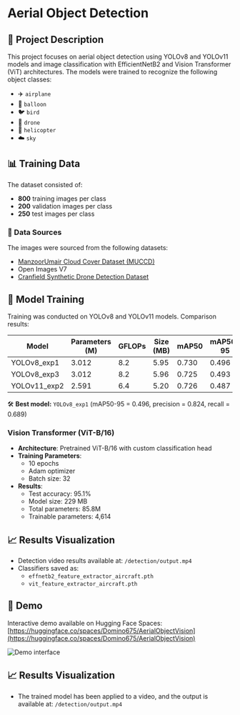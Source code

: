 # Aerial Object Detection

## 📌 Project Description
This project focuses on aerial object detection using YOLOv8 and YOLOv11 models and image classification with EfficientNetB2 and Vision Transformer (ViT) architectures. The models were trained to recognize the following object classes:
- ✈️ `airplane`
- 🎈 `balloon`
- 🐦 `bird`
- 🚁 `drone`
- 🚁 `helicopter`
- ☁️ `sky`

## 📊 Training Data
The dataset consisted of:
- **800** training images per class
- **200** validation images per class
- **250** test images per class

### 📂 Data Sources
The images were sourced from the following datasets:
- [ManzoorUmair Cloud Cover Dataset (MUCCD)](https://www.kaggle.com/datasets/umairatwork/manzoorumair-cloud-cover-dataset-muccd)
- Open Images V7
- [Cranfield Synthetic Drone Detection Dataset](https://huggingface.co/datasets/mazqtpopx/cranfield-synthetic-drone-detection)

## 🚀 Model Training
Training was conducted on YOLOv8 and YOLOv11 models. Comparison results:

| Model        | Parameters (M) | GFLOPs | Size (MB) | mAP50 | mAP50-95 | Precision | Recall |
|-------------|--------------|--------|-------------|--------|----------|-----------|--------|
| YOLOv8_exp1 | 3.012        | 8.2    | 5.95        | 0.730  | 0.496    | 0.824     | 0.689  |
| YOLOv8_exp3 | 3.012        | 8.2    | 5.96        | 0.725  | 0.493    | 0.822     | 0.690  |
| YOLOv11_exp2 | 2.591        | 6.4    | 5.20        | 0.726  | 0.487    | 0.801     | 0.686  |

🛠 **Best model:** `YOLOv8_exp1` (mAP50-95 = 0.496, precision = 0.824, recall = 0.689)

### Vision Transformer (ViT-B/16)
- **Architecture**: Pretrained ViT-B/16 with custom classification head
- **Training Parameters**:
  - 10 epochs
  - Adam optimizer
  - Batch size: 32
- **Results**:
  - Test accuracy: 95.1%
  - Model size: 229 MB
  - Total parameters: 85.8M
  - Trainable parameters: 4,614

## 📈 Results Visualization
- Detection video results available at: `/detection/output.mp4`
- Classifiers saved as:
  - `effnetb2_feature_extractor_aircraft.pth`
  - `vit_feature_extractor_aircraft.pth`

## 🚀 Demo
Interactive demo available on Hugging Face Spaces:  
[https://huggingface.co/spaces/Domino675/AerialObjectVision](https://huggingface.co/spaces/Domino675/AerialObjectVision)

![Demo interface](https://huggingface.co/spaces/Domino675/AerialObjectVision/raw/main/assets/cover.png)

## 📈 Results Visualization
- The trained model has been applied to a video, and the output is available at: `/detection/output.mp4`



